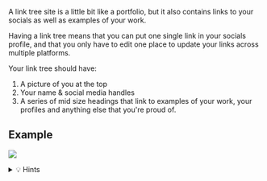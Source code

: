 A link tree site is a little bit like a portfolio, but it also contains links to your socials as well as examples of your work.

Having a link tree means that you can put one single link in your socials profile, and that you only have to edit one place to update your links across multiple platforms.

Your link tree should have:
1. A picture of you at the top
2. Your name & social media handles
3. A series of mid size headings that link to examples of your work, your profiles and anything else that you're proud of.

## Example

![](resources/01_challenge1.png)

<details> <summary> 💡 Hints </summary>
  
- The [W3 Schools](https://www.w3schools.com/css/) website is an absolute goldmine for HTML and CSS resources.


</details>